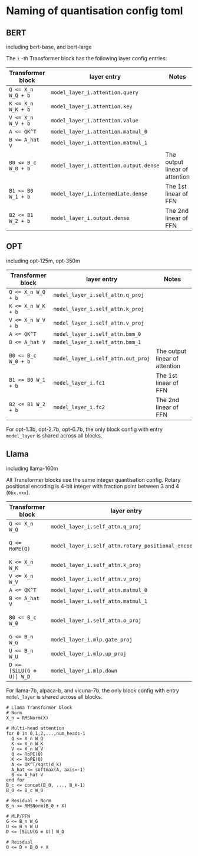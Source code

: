 # Naming of quantisation config toml

## BERT

including bert-base, and bert-large

The `i` -th Transformer block has the following layer config entries:

| Transformer block | layer entry | Notes |
| ----------------- | ------------ | ----- |
| `Q <= X_n W_Q + b` | `model_layer_i.attention.query` | |
| `K <= X_n W_K + b` | `model_layer_i.attention.key` | |
| `V <= X_n W_V + b` | `model_layer_i.attention.value` | |
| `A <= QK^T` | `model_layer_i.attention.matmul_0` | |
| `B <= A_hat V` | `model_layer_i.attention.matmul_1` | |
| `B0 <= B_c W_0 + b` | `model_layer_i.attention.output.dense` | The output linear of attention |
| `B1 <= B0 W_1 + b` | `model_layer_i.intermediate.dense` | The 1st linear of FFN |
| `B2 <= B1 W_2 + b` | `model_layer_i.output.dense` | The 2nd linear of FFN |

## OPT

including opt-125m, opt-350m

| Transformer block | layer entry | Notes |
| ----------------- | ------------ | ----- |
| `Q <= X_n W_Q + b` | `model_layer_i.self_attn.q_proj` | |
| `K <= X_n W_K + b` | `model_layer_i.self_attn.k_proj` | |
| `V <= X_n W_V + b` | `model_layer_i.self_attn.v_proj` | |
| `A <= QK^T` | `model_layer_i.self_attn.bmm_0` | |
| `B <= A_hat V` | `model_layer_i.self_attn.bmm_1` | |
| `B0 <= B_c W_0 + b` | `model_layer_i.self_attn.out_proj` | The output linear of attention |
| `B1 <= B0 W_1 + b` | `model_layer_i.fc1` | The 1st linear of FFN |
| `B2 <= B1 W_2 + b` | `model_layer_i.fc2` | The 2nd linear of FFN |

For opt-1.3b, opt-2.7b, opt-6.7b, the only block config with entry `model_layer` is shared across all blocks.

## Llama

including llama-160m

All Transformer blocks use the same integer quantisation config. Rotary positional encoding is 4-bit integer with fraction point between 3 and 4 (`0bx.xxx`).

| Transformer block | layer entry | Notes |
| ----------------- | ------------ | ----- |
| `Q <= X_n W_Q` | `model_layer_i.self_attn.q_proj` | |
| `Q <= RoPE(Q)` | `model_layer_i.self_attn.rotary_positional_encoding` | 4-bit **integer** quantisation |
| `K <= X_n W_K` | `model_layer_i.self_attn.k_proj` | |
| `V <= X_n W_V` | `model_layer_i.self_attn.v_proj` | |
| `A <= QK^T` | `model_layer_i.self_attn.matmul_0` | |
| `B <= A_hat V` | `model_layer_i.self_attn.matmul_1` | |
| `B0 <= B_c W_0` | `model_layer_i.self_attn.o_proj` | The output linear of attention |
| `G <= B_n W_G` | `model_layer_i.mlp.gate_proj` | gate linear |
| `U <= B_n W_U` | `model_layer_i.mlp.up_proj` | up linear |
| `D <= [SiLU(G ⊗ U)] W_D` | `model_layer_i.mlp.down` | down linear |

For llama-7b, alpaca-b, and vicuna-7b, the only block config with entry `model_layer` is shared across all blocks.

```text
# Llama Transformer block
# Norm
X_n = RMSNorm(X)

# Multi-head attention
for 0 in 0,1,2,...,num_heads-1
  Q <= X_n W_Q
  K <= X_n W_K
  V <= X_n W_V
  Q <= RoPE(Q)
  K <= RoPE(Q)
  A <= QK^T/sqrt(d_k)
  A_hat <= softmax(A, axis=-1)
  B <= A_hat V
end for
B_c <= concat(B_0, ..., B_H-1)
B_0 <= B_c W_0

# Residual + Norm
B_n <= RMSNorm(B_0 + X)

# MLP/FFN
G <= B_n W_G
U <= B_n W_U
D <= [SiLU(G ⊗ U)] W_D

# Reisdual
O <= D + B_0 + X
```
